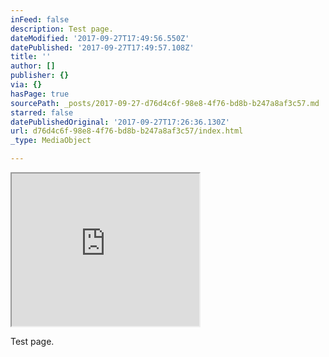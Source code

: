 ```yaml
---
inFeed: false
description: Test page.
dateModified: '2017-09-27T17:49:56.550Z'
datePublished: '2017-09-27T17:49:57.108Z'
title: ''
author: []
publisher: {}
via: {}
hasPage: true
sourcePath: _posts/2017-09-27-d76d4c6f-98e8-4f76-bd8b-b247a8af3c57.md
starred: false
datePublishedOriginal: '2017-09-27T17:26:36.130Z'
url: d76d4c6f-98e8-4f76-bd8b-b247a8af3c57/index.html
_type: MediaObject

---
```

<iframe src="https://the-grid.github.io/ed-userhtml/?g=eJw1zr0OwiAUQOG9T4FMOlBMjEstddIO2q2DKxaEm_DTwI2kb6-pcTvDGb4WXkl6TXKaBLWIc244L6XUJkbjNErjZZBGp3qKnodcW_TuDEr048CO9_F2PTxoZTUYi4LuKSmg0K6VcXFaUAV5dnJpQgz69IYMT3CAS2NBKR1o1_If4Rsh5inBjF3Vbhgjl6BIvzLIKA0ZfhCy_W87wlhXVR_zyUHs" height="244" style=""></iframe>

Test page.